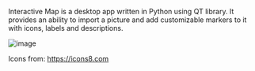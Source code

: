 Interactive Map is a desktop app written in Python using QT library. It provides an ability to import a picture and add customizable markers to it with icons, labels and descriptions.

![image](https://github.com/AnnLikki/InteractiveMapApp/assets/46577377/71851387-ffe6-4234-9392-7f2cd7165384)

Icons from: https://icons8.com